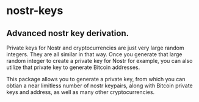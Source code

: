 # nostr-keys

## Advanced nostr key derivation.

Private keys for Nostr and cryptocurrencies are just very large random integers. They are all similar in that way. Once you generate that large random integer to create a private key for Nostr for example, you can also utilize that private key to generate Bitcoin addresses.

This package allows you to generate a private key, from which you can obtian a near limitless number of nostr keypairs, along with Bitcoin private keys and address, as well as many other cryptocurrencies.


